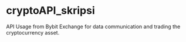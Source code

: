 # cryptoAPI_skripsi
API Usage from Bybit Exchange for data communication and trading the cryptocurrency asset.
